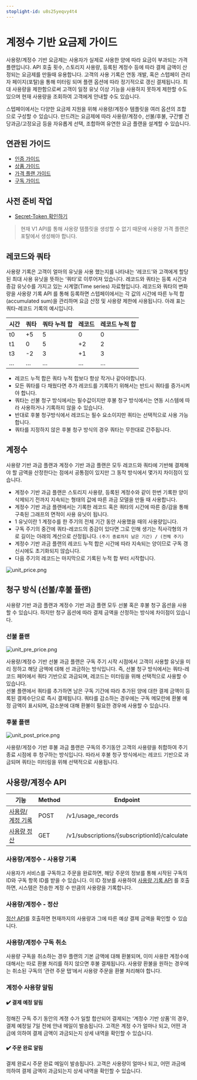 ```yaml
---
stoplight-id: u8s25yeqvy4t4
---
```


# 계정수 기반 요금제 가이드
사용량/계정수 기반 요금제는 사용자가 실제로 사용한 양에 따라 요금이 부과되는 가격 플랜입니다. API 호출 횟수, 스토리지 사용량, 등록된 계정수 등에 따라 결제 금액이 산정되는 요금제를 만들때 유용합니다. 고객의 사용 기록은 연동 개발, 혹은 스텝페이 관리자 페이지(포탈)을 통해 미터링 되며 플랜 옵션에 따라 정기적으로 갱신 결제됩니다. 최대 사용량을 제한함으로써 고객이 일정 유닛 이상 기능을 사용하지 못하게 제한할 수도 있으며 현재 사용량을 조회하여 고객에게 안내할 수도 있습니다.

스텝페이에서는 다양한 요금제 지원을 위해 사용량/계정수 템플릿을 여러 옵션의 조합으로 구성할 수 있습니다. 만드려는 요금제에 따라 사용량/계정수, 선불/후불, 구간별 건당과금/고정요금 등을 자유롭게 선택, 조합하여 유연한 요금 플랜을 설계할 수 있습니다.

## 연관된 가이드

- [인증 가이드](https://steppay.stoplight.io/docs/guide/urvjmavys1lar-)
- [상품 가이드](https://steppay.stoplight.io/docs/guide/6lao84lvary24-)
- [가격 플랜 가이드](https://steppay.stoplight.io/docs/guide/fmi0buxwf1zj3-)
- [구독 가이드](https://steppay.stoplight.io/docs/guide/ah2bzz8utfpfn-)

## 사전 준비 작업

- [Secret-Token 확인하기](https://steppay.stoplight.io/docs/guide/urvjmavys1lar-#1-secret-token)

<!-- theme: warning -->
> 현재 V1 API를 통해 사용량 템플릿을 생성할 수 없기 때문에 사용량 가격 플랜은 포탈에서 생성해야 합니다.

## 레코드와 쿼타

사용량 기록은 고객이 얼마의 유닛을 사용 했는지를 나타내는 ‘레코드’와 고객에게 할당된 최대 사용 유닛을 뜻하는 ‘쿼타’로 이루어져 있습니다. 레코드와 쿼타는 등록 시간과 증감 유닛수를 가지고 있는 시계열(Time series) 자료형입니다. 레코드와 쿼타의 변화량을 사용량 기록 API 를 통해 등록하면 스텝페이에서는 각 값의 시간에 따른 누적 합(accumulated sum)을 관리하며 요금 산정 및 사용량 제한에 사용됩니다. 아래 표는 쿼타-레코드 기록의 예시입니다.

| 시간 | 쿼타 | 쿼타 누적 합 | 레코드 | 레코드 누적 합 |
| --- | --- | --- | --- | --- |
| t0 | +5 | 5 | 0 | 0 |
| t1 | 0 | 5 | +2 | 2 |
| t3 | -2 | 3 | +1 | 3 |
| … | … | … | … | … |

- 레코드 누적 합은 쿼타 누적 합보다 항상 작거나 같아야합니다. 
- 모든 쿼타를 다 채웠다면 추가 레코드를 기록하기 위해서는 반드시 쿼타를 증가시켜야 합니다. 
- 쿼타는 선불 청구 방식에서는 필수값이지만 후불 청구 방식에서는 연동 시스템에 따라 사용하거나 기록하지 않을 수 있습니다. 
- 반대로 후불 청구방식에서 레코드는 필수 요소이지만 쿼타는 선택적으로 사용 가능합니다. 
- 쿼타를 지정하지 않은 후불 청구 방식의 경우 쿼타는 무한대로 간주됩니다.

## 계정수

사용량 기반 과금 플랜과 계정수 기반 과금 플랜은 모두 레코드와 쿼타에 기반해 결제해야 할 금액을 산정한다는 점에서 공통점이 있지만 그 동작 방식에서 몇가지 차이점이 있습니다. 

- 계정수 기반 과금 플랜은 스토리지 사용량, 등록된 계정수와 같이 한번 기록한 양이 삭제되기 전까지 지속되는 형태의 값에 따른 과금 모델을 만들 때 사용합니다. 
- 계정수 기반 과금 플랜에서는 기록한 레코드 혹은 쿼타의 시간에 따른 증/감을 통해 구축된 그래프의 면적이 사용 유닛이 됩니다. 
- 1 유닛이란 1 계정수를 한 주기의 전체 기간 동안 사용했을 때의 사용량입니다.   
- 구독 주기의 중간에 쿼타-레코드의 증감이 있다면 그로 인해 생기는 직사각형의 가로 길이는 아래의 계산으로 산정됩니다.
  `(주기 종료까지 남은 기간) / (전체 주기)`
- 계정수 기반 과금 플랜의 레코드 누적 합은 시간에 따라 지속되는 양이므로 구독 갱신시에도 초기화되지 않습니다. 
- 다음 주기의 레코드는 마지막으로 기록된 누적 합 부터 시작합니다.

![unit_price.png](https://docs-image-translator-qpz5cerjg-steppay.vercel.app/api/localize?dir=04_price_plan&name=04-2_unit/unit_price.png)


## 청구 방식 (선불/후불 플랜)

사용량 기반 과금 플랜과 계정수 기반 과금 플랜 모두 선불 혹은 후불 청구 옵션을 사용할 수 있습니다. 하지만 청구 옵션에 따라 결제 금액을 산정하는 방식에 차이점이 있습니다.

### 선불 플랜

![unit_pre_price.png](https://docs-image-translator-qpz5cerjg-steppay.vercel.app/api/localize?dir=04_price_plan&name=04-2_unit/unit_pre_price.png)

사용량/계정수 기반 선불 과금 플랜은 구독 주기 시작 시점에서 고객이 사용할 유닛을 미리 정하고 해당 금액에 대해 선 과금하는 방식입니다. 즉, 선불 청구 방식에서는 쿼타-레코드 페어에서 쿼타 기반으로 과금되며, 레코드는 미터링을 위해 선택적으로 사용할 수 있습니다.   
선불 플랜에서 쿼타를 추가하면 남은 구독 기간에 따라 추가된 양에 대한 결제 금액이 등록된 결제수단으로 즉시 결제됩니다. 쿼타를 감소하는 경우에는 구독 메모란에 환불 예정 금액이 표시되며, 감소분에 대해 환불이 필요한 경우에 사용할 수 있습니다.

### 후불 플랜

![unit_post_price.png](https://docs-image-translator-qpz5cerjg-steppay.vercel.app/api/localize?dir=04_price_plan&name=04-2_unit/unit_post_price.png)

사용량/게정수 기반 후불 과금 플랜은 구독의 주기동안 고객의 사용량을 취합하여 주기 종료 시점에 후 청구하는 방식입니다. 따라서 후불 청구 방식에서는 레코드 기반으로 과금되며 쿼타는 미터링을 위해 선택적으로 사용됩니다.

## 사용량/계정수 API

| 기능                                                                | Method | Endpoint                                                                |
|-------------------------------------------------------------------|--------|-------------------------------------------------------------------------|
| [사용량/계정 기록](https://steppay.stoplight.io/docs/api-reference/heke1tv1malpy-create-a-api-v-1-usage)  | POST   | /v1/usage_records                                                       |
| [사용량 정산](https://steppay.stoplight.io/docs/api-reference/0gtvfg6rue4bz-) | GET    | /v1/subscriptions/{subscriptionId}/calculate                            |

### 사용량/계정수 - 사용량 기록

사용자가 서비스를 구독하고 주문을 완료하면, 해당 주문의 정보를 통해 시작된 구독의 ID와 구독 항목 ID를 받을 수 있습니다. 이 ID 정보를 사용하여 [사용량 기록 API](https://steppay.stoplight.io/docs/api-reference/heke1tv1malpy-create-a-api-v-1-usage) 를 호출하면, 시스템은 전송한 계정 수 만큼의 사용량을 기록합니다.

### 사용량/계정수 - 정산

[정산 API](https://steppay.stoplight.io/docs/api-reference/0gtvfg6rue4bz-)를 호출하면 현재까지의 사용량과 그에 따른 예상 결제 금액을 확인할 수 있습니다.


### 사용량/계정수 구독 취소

사용량 구독을 취소하는 경우 플랜의 기본 금액에 대해 환불되며, 이미 사용한 계정수에 대해서는 따로 환불 처리를 하지 않으면 후불 결제됩니다. 
사용량 환불을 원하는 경우에는 취소된 구독의 ‘관련 주문 탭’에서 사용량 주문을 환불 처리해야 합니다.

### 계정수 사용량 알림

#### ✔️ 결제 예정 알림

정해진 구독 주기 동안의 계졍 수가 일할 합산되어 결제되는 ‘계정수 기반 상품'의 경우, 결제 예정일 7일 전에 안내 메일이 발송됩니다. 
고객은 계정 수가 얼마나 되고, 어떤 과금에 의하여 결제 금액이 과금되는지 상세 내역을 확인할 수 있습니다.

#### ✔️ 주문 완료 알림

결제 완료시 주문 완료 메일이 발송됩니다. 고객은 사용량이 얼마나 되고, 어떤 과금에 의하여 결제 금액이 과금되는지 상세 내역을 확인할 수 있습니다.

</br>
